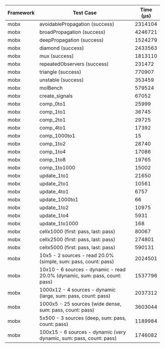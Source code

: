 | Framework | Test Case | Time (μs) |
| --- | --- | --- |
| mobx | avoidablePropagation (success) | 2314104 |
| mobx | broadPropagation (success) | 4246721 |
| mobx | deepPropagation (success) | 1524279 |
| mobx | diamond (success) | 2433563 |
| mobx | mux (success) | 1813110 |
| mobx | repeatedObservers (success) | 231472 |
| mobx | triangle (success) | 770907 |
| mobx | unstable (success) | 353459 |
| mobx | molBench | 579524 |
| mobx | create_signals | 67052 |
| mobx | comp_0to1 | 25999 |
| mobx | comp_1to1 | 36745 |
| mobx | comp_2to1 | 29725 |
| mobx | comp_4to1 | 17392 |
| mobx | comp_1000to1 | 15 |
| mobx | comp_1to2 | 28740 |
| mobx | comp_1to4 | 17086 |
| mobx | comp_1to8 | 19765 |
| mobx | comp_1to1000 | 15002 |
| mobx | update_1to1 | 21650 |
| mobx | update_2to1 | 10561 |
| mobx | update_4to1 | 6757 |
| mobx | update_1000to1 | 66 |
| mobx | update_1to2 | 10975 |
| mobx | update_1to4 | 5931 |
| mobx | update_1to1000 | 168 |
| mobx | cellx1000 (first: pass, last: pass) | 80067 |
| mobx | cellx2500 (first: pass, last: pass) | 274801 |
| mobx | cellx5000 (first: pass, last: pass) | 590131 |
| mobx | 10x5 - 2 sources - read 20.0% (simple, sum: pass, count: pass) | 2024501 |
| mobx | 10x10 - 6 sources - dynamic - read 20.0% (dynamic, sum: pass, count: pass) | 1537796 |
| mobx | 1000x12 - 4 sources - dynamic (large, sum: pass, count: pass) | 2037312 |
| mobx | 1000x5 - 25 sources (wide dense, sum: pass, count: pass) | 3603044 |
| mobx | 5x500 - 3 sources (deep, sum: pass, count: pass) | 1189984 |
| mobx | 100x15 - 6 sources - dynamic (very dynamic, sum: pass, count: pass) | 1746082 |
